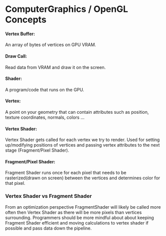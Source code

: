 <h1> ComputerGraphics / OpenGL Concepts </h1>

<h4> Vertex Buffer: </h4> 
An array of bytes of vertices on GPU VRAM. </br>

<h4> Draw Call: </h4> 
Read data from VRAM and draw it on the screen. </br>

<h4> Shader: </h4> 
A program/code that runs on the GPU. </br>

<h4> Vertex: </h4> 
A point on your geometry that can contain attributes such as position, texture coordinates, normals, colors ... </br>

<h4> Vertex Shader: </h4> 
Vertex Shader gets called for each vertex we try to render. Used for setting up/modifying positions of vertices and passing vertex attributes to the next stage (Fragment/Pixel Shader). </br>

<h4> Fragment/Pixel Shader: </h4> 
Fragment Shader runs once for each pixel that needs to be rasterized(drawn on screen) between the vertices and determines color for that pixel.  </br>

<h3> Vertex Shader vs Fragment Shader </h3> 
From an optimization perspective FragmentShader will likely be called more often then Vertex Shader as there will be more pixels than vertices surrounding. Programmers should be more mindful about about keeping Fragment Shader efficient and moving calculations to vertex shader if possible and pass data down the pipeline.
